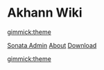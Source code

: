 <!--
  -- Name of your wiki
  -- Do NOT remove the leading `#` character.
  -->

# Akhann Wiki


<!--
  -- Default theme
  -- (Read: http://dynalon.github.io/mdwiki/#!customizing.md#Theme_chooser)
  -->

[gimmick:theme](spacelab)


<!--
  -- Navigation
  -- (Read: http://dynalon.github.io/mdwiki/#!quickstart.md#Adding_a_navigation)
  -->

[Sonata Admin](pages/sonata_admin.md)
[About](pages/about.md)
[Download](pages/download.md)

<!-- A more complex navigation example: ----------------------------------------

[Menu Item 1]()

  * # SubMenu Heading 1
  * [SubMenu Item 1](pages/subitem1.md)
  * [SubMenu Item 2](pages/subitem2.md)
  - - - -
  * # SubMenu Heading 2
  * [SubMenu Item 3](pages/subitem3.md)
  - - - -
  * # SubMenu Heading 3
  * [SubMenu Item 3](pages/subitem3.md)

[Menu Item 2](pages/item2.md)

[Menu Item 3](pages/item3.md)

---------------------------------------------------------------------------- -->

<!--
  -- Change the Language
  -- Could be useful when there's more than one language wiki.
  -->

<!--
[Change the Language]()

  * [English (United States)](/en_US/)
  * [English (United Kingdom)](/en_GB/)
  * [Italian](/it/)
-->

<!--
  -- Let the user choose a theme
  -- (Read: http://dynalon.github.io/mdwiki/#!quickstart.md#Adding_a_navigation)
  -->

<!--
[gimmick:themechooser](Choose theme)
-->
[gimmick:theme](flatly)
